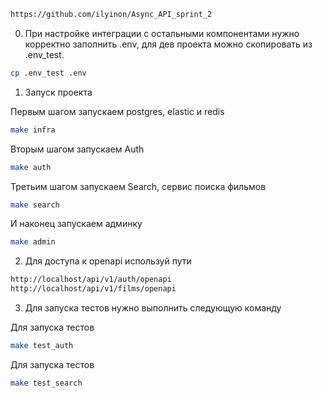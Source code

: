 ```bash
https://github.com/ilyinon/Async_API_sprint_2
```


0. При настройке интеграции с остальными компонентами нужно корректно заполнить .env, для дев проекта можно скопировать из .env_test.
```bash
cp .env_test .env
```

1. Запуск проекта

Первым шагом запускаем postgres, elastic и redis
```bash
make infra
```

Вторым шагом запускаем Auth
```bash
make auth
```

Третьим шагом запускаем Search, сервис поиска фильмов
```bash
make search
```

И наконец запускаем админку
```bash
make admin
```


2. Для доступа к openapi используй пути
```bash
http://localhost/api/v1/auth/openapi
http://localhost/api/v1/films/openapi

```

3. Для запуска тестов нужно выполнить следующую команду

Для запуска тестов
```bash
make test_auth
```

Для запуска тестов
```bash
make test_search
```
